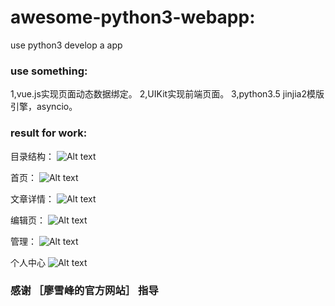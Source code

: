 # awesome-python3-webapp:
use python3 develop a app

### use something:
1,vue.js实现页面动态数据绑定。
2,UIKit实现前端页面。
3,python3.5 jinjia2模版引擎，asyncio。

### result for work:
目录结构：
![Alt text](2F6D7084-6634-4A44-9434-C4F961C18B22.png "2")

首页：
![Alt text](F51C81F5-7A1A-41DC-8DA2-325A2B369BA7.png "2")

文章详情：
![Alt text](38F00CB4-8A39-460B-A05C-9DACA0E5C139.png "2")

编辑页：
![Alt text](11288BB9-E72A-4E7C-A133-53C72ACBE7A0.png "2")

管理：
![Alt text](083493FB-34B1-47BE-A45E-157AABA7CF9D.png "2")

个人中心
![Alt text](EC56C21C-67DD-4ECC-9C40-A374D1410389.png "2")

### 感谢 ［廖雪峰的官方网站］ 指导
